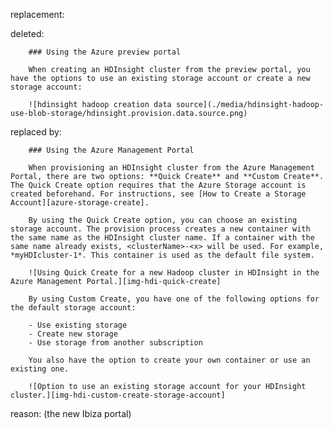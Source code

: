 replacement:

deleted:

		### Using the Azure preview portal
		
		When creating an HDInsight cluster from the preview portal, you have the options to use an existing storage account or create a new storage account:
		
		![hdinsight hadoop creation data source](./media/hdinsight-hadoop-use-blob-storage/hdinsight.provision.data.source.png)

replaced by:

		### Using the Azure Management Portal
		
		When provisioning an HDInsight cluster from the Azure Management Portal, there are two options: **Quick Create** and **Custom Create**. The Quick Create option requires that the Azure Storage account is created beforehand. For instructions, see [How to Create a Storage Account][azure-storage-create].
		
		By using the Quick Create option, you can choose an existing storage account. The provision process creates a new container with the same name as the HDInsight cluster name. If a container with the same name already exists, <clusterName>-<x> will be used. For example, *myHDIcluster-1*. This container is used as the default file system.
		
		![Using Quick Create for a new Hadoop cluster in HDInsight in the Azure Management Portal.][img-hdi-quick-create]
		
		By using Custom Create, you have one of the following options for the default storage account:
		
		- Use existing storage
		- Create new storage
		- Use storage from another subscription
		
		You also have the option to create your own container or use an existing one.
		
		![Option to use an existing storage account for your HDInsight cluster.][img-hdi-custom-create-storage-account]

reason: (the new Ibiza portal)

